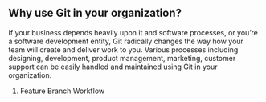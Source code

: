
## Why use Git in your organization?

If your business depends heavily upon it and software processes, or you’re a software development entity, Git radically changes the way how your team will create and deliver work to you. Various processes including designing, development, product management, marketing, customer support can be easily handled and maintained using Git in your organization.

1. Feature Branch Workflow
